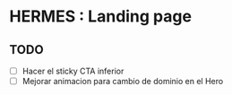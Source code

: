 # HERMES : Landing page

## TODO

- [ ] Hacer el sticky CTA inferior
- [ ] Mejorar animacion para cambio de dominio en el Hero

